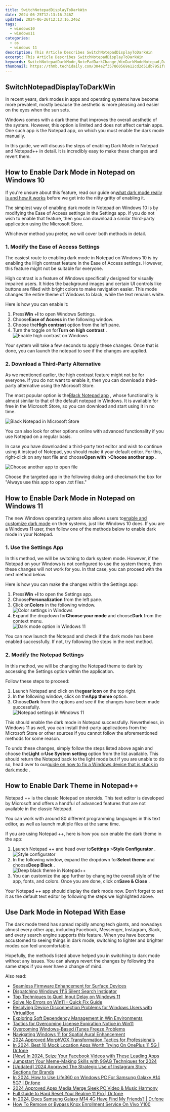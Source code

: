 ```yaml
---
title: SwitchNotepadDisplayToDarkWin
date: 2024-06-25T12:13:16.246Z
updated: 2024-06-26T12:13:16.246Z
tags:
  - windows10
  - windows11
categories:
  - os
  - windows 11
description: This Article Describes SwitchNotepadDisplayToDarkWin
excerpt: This Article Describes SwitchNotepadDisplayToDarkWin
keywords: SwitchNotepadDarkMode,NotePadDarkChange,WinDarkModeNotepad,DarkWinForNotepad,DarkNotePadDisplay,NotepadDarkSwitching,ChangeNotepadToDark
thumbnail: https://thmb.techidaily.com/304e2f357860569a12cd2d51db7951faca7194234bf8cf17b2b3fe018f5794d5.jpg
---
```


## SwitchNotepadDisplayToDarkWin

 In recent years, dark modes in apps and operating systems have become more prevalent, mostly because the aesthetic is more pleasing and easier on the eyes when the sun sets.

 Windows comes with a dark theme that improves the overall aesthetic of the system. However, this option is limited and does not affect certain apps. One such app is the Notepad app, on which you must enable the dark mode manually.

 In this guide, we will discuss the steps of enabling Dark Mode in Notepad and Notepad++ in detail. It is incredibly easy to make these changes and revert them.

## How to Enable Dark Mode in Notepad on Windows 10

 If you're unsure about this feature, read our guide on[what dark mode really is and how it works](https://www.makeuseof.com/what-is-dark-mode-and-how-does-it-work/) before we get into the nitty gritty of enabling it.

 The simplest way of enabling dark mode in Notepad on Windows 10 is by modifying the Ease of Access settings in the Settings app. If you do not wish to enable that feature, then you can download a similar third-party application using the Microsoft Store.

Whichever method you prefer, we will cover both methods in detail.

### 1\. Modify the Ease of Access Settings

 The easiest route to enabling dark mode in Notepad on Windows 10 is by enabling the High contrast feature in the Ease of Access settings. However, this feature might not be suitable for everyone.

 High contrast is a feature of Windows specifically designed for visually impaired users. It hides the background images and certain UI controls like buttons are filled with bright colors to make navigation easier. This mode changes the entire theme of Windows to black, while the text remains white.

Here is how you can enable it:

1. Press**Win** +**I** to open Windows Settings.
2. Choose**Ease of Access** in the following window.
3. Choose the**High contrast** option from the left pane.
4. Turn the toggle on for**Turn on high contrast** .  
![Enable high contrast on Windows](https://static1.makeuseofimages.com/wordpress/wp-content/uploads/2022/07/turn-on-high-contrast.jpg)

 Your system will take a few seconds to apply these changes. Once that is done, you can launch the notepad to see if the changes are applied.

### 2\. Download a Third-Party Alternative

 As we mentioned earlier, the high contrast feature might not be for everyone. If you do not want to enable it, then you can download a third-party alternative using the Microsoft Store.

 The most popular option is the[Black Notepad app](https://apps.microsoft.com/store/detail/black-notepad/9P20VW17VMPK?hl=en-us&gl=US) , whose functionality is almost similar to that of the default notepad in Windows. It is available for free in the Microsoft Store, so you can download and start using it in no time.

![Black Notepad in Microsoft Store](https://static1.makeuseofimages.com/wordpress/wp-content/uploads/2022/07/black-notepad.jpg)

 You can also look for other options online with advanced functionality if you use Notepad on a regular basis.

 In case you have downloaded a third-party text editor and wish to continue using it instead of Notepad, you should make it your default editor. For this, right-click on any text file and choose**Open with** \>**Choose another app** .

![Choose another app to open file](https://static1.makeuseofimages.com/wordpress/wp-content/uploads/2022/07/open-with-choose-another-app.jpg)

 Choose the targeted app in the following dialog and checkmark the box for "Always use this app to open .txt files."

## How to Enable Dark Mode in Notepad on Windows 11

 The new Windows operating system also allows users to[enable and customize dark mode](https://www.makeuseof.com/windows-11-dark-mode/) on their systems, just like Windows 10 does. If you are a Windows 11 user, then follow one of the methods below to enable dark mode in your Notepad.

### 1\. Use the Settings App

 In this method, we will be switching to dark system mode. However, if the Notepad on your Windows is not configured to use the system theme, then these changes will not work for you. In that case, you can proceed with the next method below.

Here is how you can make the changes within the Settings app:

1. Press**Win** +**I** to open the Settings app.
2. Choose**Personalization** from the left pane.
3. Click on**Colors** in the following window.  
![Color settings in Windows](https://static1.makeuseofimages.com/wordpress/wp-content/uploads/2022/07/personalization-colors-1.jpg)
4. Expand the dropdown for**Choose your mode** and choose**Dark** from the context menu.  
![Dark mode option in Windows 11](https://static1.makeuseofimages.com/wordpress/wp-content/uploads/2022/07/choose-your-mode-dark.jpg)

 You can now launch the Notepad and check if the dark mode has been enabled successfully. If not, try following the steps in the next method.

### 2\. Modify the Notepad Settings

 In this method, we will be changing the Notepad theme to dark by accessing the Settings option within the application.

Follow these steps to proceed:

1. Launch Notepad and click on the**gear icon** on the top right.
2. In the following window, click on the**App theme** option.
3. Choose**Dark** from the options and see if the changes have been made successfully.  
![Notepad settings in Windows 11](https://static1.makeuseofimages.com/wordpress/wp-content/uploads/2022/07/notepad2-1.jpg)

 This should enable the dark mode in Notepad successfully. Nevertheless, in Windows 11 as well, you can install third-party applications from the Microsoft Store or other sources if you cannot follow the aforementioned methods for some reason.

 To undo these changes, simply follow the steps listed above again and choose the**Light** or**Use System setting** option from the list available. This should return the Notepad back to the light mode but if you are unable to do so, head over to our[guide on how to fix a Windows device that is stuck in dark mode](https://www.makeuseof.com/windows-device-stuck-dark-mode/) .

## How to Enable Dark Theme in Notepad++

 Notepad ++ is the classic Notepad on steroids. This text editor is developed by Microsoft and offers a handful of advanced features that are not available in the classic Notepad.

 You can work with around 80 different programming languages in this text editor, as well as launch multiple files at the same time.

 If you are using Notepad ++, here is how you can enable the dark theme in the app:

1. Launch Notepad ++ and head over to**Settings** \>**Style Configurator** .  
![Style configurator](https://static1.makeuseofimages.com/wordpress/wp-content/uploads/2022/07/notepad-settings-style-configurator.jpg)
2. In the following window, expand the dropdown for**Select theme** and choose**Deep Black** .  
![Deep black theme in Notepad++](https://static1.makeuseofimages.com/wordpress/wp-content/uploads/2022/07/notepad-theme-deep-black.jpg)
3. You can customize the app further by changing the overall style of the app, fonts, and colors. Once you are done, click on**Save & Close** .

 Your Notepad ++ app should display the dark mode now. Don’t forget to set it as the default text editor by following the steps we highlighted above.

## Use Dark Mode in Notepad With Ease

 The dark mode trend has spread rapidly among tech giants, and nowadays almost every other app, including Facebook, Messenger, Instagram, Slack, and every search engine supports this feature. When you have become accustomed to seeing things in dark mode, switching to lighter and brighter modes can feel uncomfortable.

 Hopefully, the methods listed above helped you in switching to dark mode without any issues. You can always revert the changes by following the same steps if you ever have a change of mind.


<ins class="adsbygoogle"
     style="display:block"
     data-ad-format="autorelaxed"
     data-ad-client="ca-pub-7571918770474297"
     data-ad-slot="1223367746"></ins>



<ins class="adsbygoogle"
     style="display:block"
     data-ad-client="ca-pub-7571918770474297"
     data-ad-slot="8358498916"
     data-ad-format="auto"
     data-full-width-responsive="true"></ins>

<span class="atpl-alsoreadstyle">Also read:</span>
<div><ul>
<li><a href="https://windows11.techidaily.com/seamless-firmware-enhancement-for-surface-devices/"><u>Seamless Firmware Enhancement for Surface Devices</u></a></li>
<li><a href="https://windows11.techidaily.com/dispatching-windows-11s-silent-search-instigator/"><u>Dispatching Windows 11'S Silent Search Instigator</u></a></li>
<li><a href="https://windows11.techidaily.com/top-techniques-to-quell-input-delay-on-windows-11/"><u>Top Techniques to Quell Input Delay on Windows 11</u></a></li>
<li><a href="https://windows11.techidaily.com/solve-no-errors-on-win11-quick-fix-guide/"><u>Solve No Errors on Win11 - Quick Fix Guide</u></a></li>
<li><a href="https://windows11.techidaily.com/resolving-device-disconnection-problems-for-windows-users-with-virtualbox/"><u>Resolving Device Disconnection Problems for Windows Users with VirtualBox</u></a></li>
<li><a href="https://windows11.techidaily.com/exploring-soft-dependency-management-in-win-environments/"><u>Exploring Soft Dependency Management in Win Environments</u></a></li>
<li><a href="https://windows11.techidaily.com/tactics-for-overcoming-license-expiration-notice-in-win11/"><u>Tactics for Overcoming License Expiration Notice in Win11</u></a></li>
<li><a href="https://windows11.techidaily.com/overcoming-windows-based-itunes-freeze-problems/"><u>Overcoming Windows-Based iTunes Freeze Problems</u></a></li>
<li><a href="https://windows11.techidaily.com/navigating-windows-11-for-spatial-aural-enhancement/"><u>Navigating Windows 11 for Spatial Aural Enhancement</u></a></li>
<li><a href="https://extra-approaches.techidaily.com/2024-approved-morphvox-transformation-tactics-for-professionals/"><u>2024 Approved  MorphVOX Transformation Tactics for Professionals</u></a></li>
<li><a href="https://fake-location.techidaily.com/in-2024-best-10-mock-location-apps-worth-trying-on-oneplus-11-5g-drfone-by-drfone-virtual-android/"><u>In 2024, Best 10 Mock Location Apps Worth Trying On OnePlus 11 5G | Dr.fone</u></a></li>
<li><a href="https://facebook-clips.techidaily.com/new-in-2024-seize-your-facebook-videos-with-these-leading-apps/"><u>[New] In 2024, Seize Your Facebook Videos with These Leading Apps</u></a></li>
<li><a href="https://extra-skills.techidaily.com/jumpstart-your-meme-making-skills-with-9gag-techniques-for-2024/"><u>Jumpstart Your Meme-Making Skills with 9GAG Techniques for 2024</u></a></li>
<li><a href="https://instagram-videos.techidaily.com/updated-2024-approved-the-strategic-use-of-instagram-story-sections-for-brands/"><u>[Updated] 2024 Approved  The Strategic Use of Instagram Story Sections for Brands</u></a></li>
<li><a href="https://phone-solutions.techidaily.com/in-2024-how-to-use-life360-on-windows-pc-for-samsung-galaxy-a14-5g-drfone-by-drfone-virtual-android/"><u>In 2024, How to Use Life360 on Windows PC For Samsung Galaxy A14 5G? | Dr.fone</u></a></li>
<li><a href="https://youtube-clips.techidaily.com/2024-approved-apex-media-merge-sleek-pc-video-and-music-harmony/"><u>2024 Approved  Apex Media Merge  Sleek PC Video & Music Harmony</u></a></li>
<li><a href="https://techidaily.com/full-guide-to-hard-reset-your-realme-11-pro-drfone-by-drfone-reset-android-reset-android/"><u>Full Guide to Hard Reset Your Realme 11 Pro | Dr.fone</u></a></li>
<li><a href="https://location-social.techidaily.com/in-2024-does-samsung-galaxy-m14-4g-have-find-my-friends-drfone-by-drfone-virtual-android/"><u>In 2024, Does Samsung Galaxy M14 4G Have Find My Friends? | Dr.fone</u></a></li>
<li><a href="https://android-unlock.techidaily.com/how-to-remove-or-bypass-knox-enrollment-service-on-vivo-y100-by-drfone-android/"><u>How To Remove or Bypass Knox Enrollment Service On Vivo Y100</u></a></li>
</ul></div>
